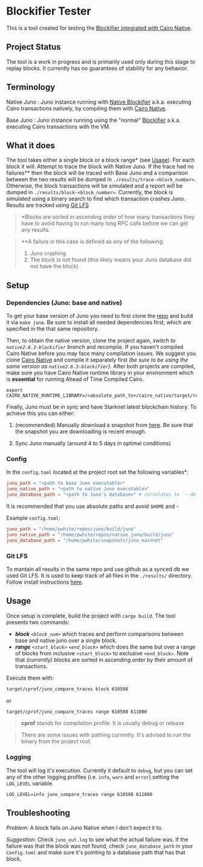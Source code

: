 # Blockifier Tester

This is a tool created for testing the [Blockifier integrated with Cairo Native](https://github.com/NethermindEth/blockifier).

## Project Status

The tool is a work in progress and is primarily used only during this stage to replay blocks. It currently has no guarantees of stability for any behavior.

## Terminology

Native Juno : Juno instance running with [Native Blockifier](https://github.com/NethermindEth/blockifier) a.k.a. executing Cairo transactions natively, by compiling them with [Cairo Native](https://github.com/lambdaclass/cairo_native).

Base Juno : Juno instance running using the "normal" [Blockifier](https://github.com/starkware-libs/blockifier) a.k.a. executing Cairo transactions with the VM.

## What it does

The tool takes either a single block or a block range\* (see [Usage](#usage)).
For each block it will:
Attempt to trace the block with Native Juno. If the trace had no failures\*\* then the block will be traced with Base Juno and a comparison between the two results will be dumped in `./results/trace-<block_number>`. Otherwise, the block transactions will be simulated and a report will be dumped in `./results/block-<block_number>`. Currently, the block is simulated using a binary search to find which transaction crashes Juno. Results are tracked using [Git LFS](#git-lfs)

> \*Blocks are sorted in ascending order of how many transactions they have to avoid having to run many long RPC calls before we can get any results.

> \*\*A failure in this case is defined as _any_ of the following:
>
> 1. Juno crashing
> 2. The block is not found (this likely means your Juno database did not have the block)

## Setup

### Dependencies (Juno: base and native)

To get your base version of Juno you need to first clone the [repo](https://github.com/NethermindEth/juno) and build it via `make juno`. Be sure to install all needed dependencies first, which are specified in the that same repository.

Then, to obtain the native version, clone the project again, _switch to `native2.6.3-blockifier` branch_ and recompile. If you haven't compiled Cairo Native before you may face many compilation issues. We suggest you clone [Cairo Native](https://github.com/lambdaclass/cairo_native) and compile it separately first _(be sure to be using the same version as `native2.6.3-blockifier`)_. After both projects are compiled, make sure you have Cairo Native runtime library in your environment which is **essential** for running Ahead of Time Compiled Cairo.

```
export CAIRO_NATIVE_RUNTIME_LIBRARY=/<absolute_path_to>/cairo_native/target/release/libcairo_native_runtime.a
```

Finally, Juno must be in sync and have Starknet latest blockchain history. To achieve this you can either:

1. (recommended) Manually download a snapshot from [here](https://github.com/NethermindEth/juno). Be sure that the snapshot you are downloading is recent enough.

2. Sync Juno manually (around 4 to 5 days in optimal conditions)

### Config

In the `config.toml` located at the project root set the following variables\*:

```toml
juno_path = "<path to base Juno executable>"
juno_native_path = "<path to native Juno executable>"
juno_database_path = "<path to Juno's database>" # correlates to `--db-path` argument passed to Juno
```

It is recommended that you use absolute paths and avoid `$HOME` and `~`

Example `config.toml`:

```toml
juno_path = "/home/pwhite/repos/juno/build/juno"
juno_native_path = "/home/pwhite/repos/native_juno/build/juno"
juno_database_path = "/home/pwhite/snapshots/juno_mainnet"
```

### Git LFS

To mantain all results in the same repo and use github as a synced db we used Git LFS. It is used to keep track of all files in the `./results/` directory. Follow install instructions [here](https://git-lfs.com/).

## Usage

Once setup is complete, build the project with `cargo build`. The tool presents two commands:

- _**block** `<block_num>`_ which traces and perform comparisons between base and native juno over a single block.
- _**range** `<start_block>` `<end_block>`_ which does the same but over a range of blocks from inclusive `<start_block>` to exclusive `<end_block>`. Note that _(currently)_ blocks are sorted in ascending order by their amount of transactions.

Execute them with:

```bash
target/cprof/juno_compare_traces block 610508
```

or

```bash
target/cprof/juno_compare_traces range 610508 611000
```

> **cprof** stands for compilation profile. It is usually debug or release

> There are some issues with pathing currently. It's advised to run the binary from the project root.

### Logging

The tool will log it's execution. Currently it default to `debug`, but you can set any of the other logging profiles (i.e. `info`, `warn` and `error`) setting the `LOG_LEVEL` variable.

```
LOG_LEVEL=info juno_compare_traces range 610508 611000
```

## Troubleshooting

_Problem_: A block fails on Juno Native when I don't expect it to.

_Suggestion_: Check `juno_out.log` to see what the actual failure was. If the failure was that the block was not found, check `juno_database_path` in your `Config.toml` and make sure it's pointing to a database path that has that block.
